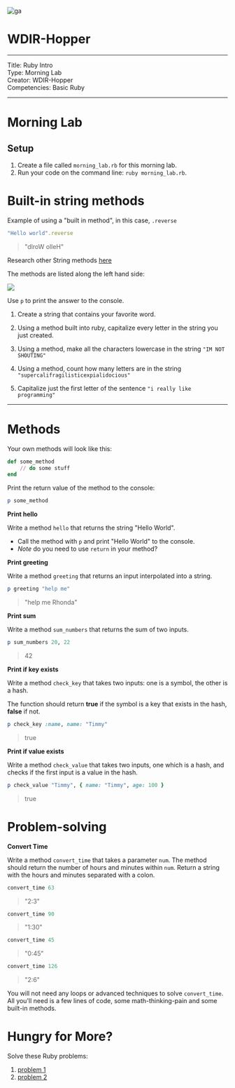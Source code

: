 ![ga](http://mobbook.generalassemb.ly/ga_cog.png)

# WDIR-Hopper

---
Title: Ruby Intro<br>
Type: Morning Lab<br>
Creator: WDIR-Hopper <br>
Competencies: Basic Ruby<br>

---

# Morning Lab

## Setup

1. Create a file called `morning_lab.rb` for this morning lab.
2. Run your code on the command line: `ruby morning_lab.rb`.

# Built-in string methods

Example of using a "built in method", in this case, `.reverse`

```ruby
"Hello world".reverse
```
> "dlroW olleH"

Research other String methods [here](http://ruby-doc.org/core-2.4.1/String.html)

The methods are listed along the left hand side:

![](https://i.imgur.com/GHJNDEK.png)

Use `p` to print the answer to the console.

1. Create a string that contains your favorite word.

2. Using a method built into ruby, capitalize every letter in the string you just created.

3. Using a method, make all the characters lowercase in the string `"IM NOT SHOUTING"`

4. Using a method, count how many letters are in the string `"supercalifragilisticexpialidocious"`

5. Capitalize just the first letter of the sentence `"i really like programming"`

<hr>

# Methods

Your own methods will look like this:

```ruby
def some_method
	// do some stuff
end
```

Print the return value of the method to the console:

```ruby
p some_method
```

**Print hello**

Write a method `hello` that returns the string "Hello World".
 
* Call the method with `p` and print "Hello World" to the console. 
* _Note_ do you need to use `return` in your method?

**Print greeting**

Write a method `greeting` that returns an input interpolated into a string.

```ruby
p greeting "help me"
```
> "help me Rhonda"

**Print sum**

Write a method `sum_numbers` that returns the sum of two inputs.

```ruby
p sum_numbers 20, 22
```
> 42

**Print if key exists**

Write a method `check_key` that takes two inputs: one is a symbol, the other is a hash.

The function should return **true** if the symbol is a key that exists in the hash, **false** if not.

```ruby
p check_key :name, name: "Timmy"
```
> true

**Print if value exists**

Write a method `check_value` that takes two inputs, one which is a hash, and checks if the first input is a value in the hash.

```ruby
p check_value "Timmy", { name: "Timmy", age: 100 }
```
> true

# Problem-solving

**Convert Time**

Write a method `convert_time` that takes a parameter `num`. The method should return the number of hours and minutes within `num`. Return a string with the hours and minutes separated with a colon.

```ruby
convert_time 63
```
> "2:3"

```ruby
convert_time 90
```
> "1:30"

```ruby
convert_time 45
```
> "0:45"

```ruby
convert_time 126
```
> "2:6"

You will not need any loops or advanced techniques to solve `convert_time`. All you'll need is a few lines of code, some math-thinking-pain and some built-in methods.



# Hungry for More?

Solve these Ruby problems:

1. [problem 1](https://coderbyte.com/editor/guest:Letter%20Changes:Ruby)
2. [problem 2](https://coderbyte.com/editor/guest:Simple%20Symbols:Ruby)

